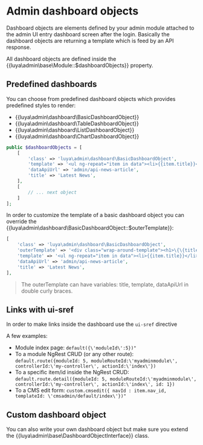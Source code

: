 # Admin dashboard objects

Dashboard objects are elements defined by your admin module attached to the admin UI entry dashboard screen after the login. Basically the dashboard objects are returning a template which is feed by an API response.

All dashboard objects are defined inside the {{luya\admin\base\Module::$dashboardObjects}} property.

## Predefined dashboards

You can choose from predefined dashboard objects which provides predefined styles to render:

+ {{luya\admin\dashboard\BasicDashboardObject}}
+ {{luya\admin\dashboard\TableDashboardObject}}
+ {{luya\admin\dashboard\ListDashboardObject}}
+ {{luya\admin\dashboard\ChartDashboardObject}}

```php
public $dashboardObjects = [
    [
        'class' => 'luya\admin\dashboard\BasicDashboardObject',
        'template' => '<ul ng-repeat="item in data"><li>{{item.title}}</li></ul>',
        'dataApiUrl' => 'admin/api-news-article',
        'title' => 'Latest News',
    ],
    [
        // ... next object
    ]
];
```

In order to customize the template of a basic dashboard object you can override the {{luya\admin\dashboard\BasicDashboardObject::$outerTemplate}}:

```php
[
    'class' => 'luya\admin\dashboard\BasicDashboardObject',
    'outerTemplate' => '<div class="wrap-around-template"><h1>\{\{title\}\}</h1><small>\{\{template\}\}</small></div>',
    'template' => '<ul ng-repeat="item in data"><li>{{item.title}}</li></ul>',
    'dataApiUrl' => 'admin/api-news-article',
    'title' => 'Latest News',
],
```

> The outerTemplate can have variables: title, template, dataApiUrl in double curly braces.

## Links with ui-sref

In order to make links inside the dashboard use the `ui-sref` directive

A few examples:

+ Module index page: `default({\'moduleId\':5})"`
+ To a module NgRest CRUD (or any other route): `default.route({moduleId: 5, moduleRouteId:\'myadminmodule\', controllerId:\'my-controller\', actionId:\'index\'})`
+ To a specific item/id inside the NgRest CRUD: `default.route.detail({moduleId: 5, moduleRouteId:\'myadminmodule\', controllerId:\'my-controller\', actionId:\'index\', id: 1})`
+ To a CMS edit form: `custom.cmsedit({ navId : item.nav_id, templateId: \'cmsadmin/default/index\'})"`

## Custom dashboard object

You can also write your own dashboard object but make sure you extend the {{luya\admin\base\DashboardObjectInterface}} class.
